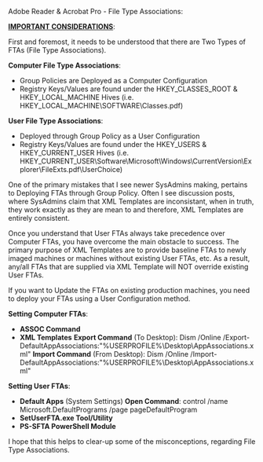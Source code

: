 Adobe Reader & Acrobat Pro - File Type Associations:

**<u>IMPORTANT CONSIDERATIONS</u>**:<br>

First and foremost, it needs to be understood that there are Two Types of FTAs (File Type Associations).

**Computer File Type Associations**:
- Group Policies are Deployed as a Computer Configuration
- Registry Keys/Values are found under the HKEY_CLASSES_ROOT & HKEY_LOCAL_MACHINE Hives
  (i.e. HKEY_LOCAL_MACHINE\SOFTWARE\Classes\.pdf)

**User File Type Associations**:
- Deployed through Group Policy as a User Configuration
- Registry Keys/Values are found under the HKEY_USERS & HKEY_CURRENT_USER Hives
  (i.e. HKEY_CURRENT_USER\Software\Microsoft\Windows\CurrentVersion\Explorer\FileExts\.pdf\UserChoice)

One of the primary mistakes that I see newer SysAdmins making, pertains to Deploying FTAs through Group Policy. Often I see discussion posts, where SysAdmins claim that XML Templates are inconsistant, when in truth, they work exactly as they are mean to and therefore, XML Templates are entirely consistent. 

Once you understand that User FTAs always take precedence over Computer FTAs, you have overcome the main obstacle to success. The primary purpose of XML Templates are to provide baseline FTAs to newly imaged machines or machines without existing User FTAs, etc. As a result, any/all FTAs that are supplied via XML Template will NOT override existing User FTAs. 

If you want to Update the FTAs on existing production machines, you need to deploy your FTAs using a User Configuration method.

**Setting Computer FTAs**:
- **ASSOC Command**
- **XML Templates**
    **Export Command** (To Desktop): 
      Dism /Online /Export-DefaultAppAssociations:"%USERPROFILE%\Desktop\AppAssociations.xml"
    **Import Command** (From Desktop): 
      Dism /Online /Import-DefaultAppAssociations:"%USERPROFILE%\Desktop\AppAssociations.xml"

**Setting User FTAs**:
- **Default Apps** (System Settings)
    **Open Command**: 
      control /name Microsoft.DefaultPrograms /page pageDefaultProgram
- **SetUserFTA.exe Tool/Utility**
- **PS-SFTA PowerShell Module**

I hope that this helps to clear-up some of the misconceptions, regarding File Type Associations.
